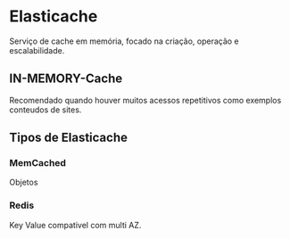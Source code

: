 # Elasticache
Serviço de cache em memória, focado na criação, operação e escalabilidade.
## IN-MEMORY-Cache
Recomendado quando houver muitos acessos repetitivos como exemplos conteudos de sites.
## Tipos de Elasticache
### MemCached
Objetos
### Redis
Key Value compativel com multi AZ.
